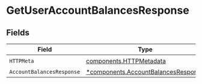 # GetUserAccountBalancesResponse


## Fields

| Field                                                                                     | Type                                                                                      | Required                                                                                  | Description                                                                               |
| ----------------------------------------------------------------------------------------- | ----------------------------------------------------------------------------------------- | ----------------------------------------------------------------------------------------- | ----------------------------------------------------------------------------------------- |
| `HTTPMeta`                                                                                | [components.HTTPMetadata](../../models/components/httpmetadata.md)                        | :heavy_check_mark:                                                                        | N/A                                                                                       |
| `AccountBalancesResponse`                                                                 | [*components.AccountBalancesResponse](../../models/components/accountbalancesresponse.md) | :heavy_minus_sign:                                                                        | OK                                                                                        |